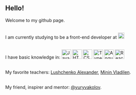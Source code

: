## Hello!
Welcome to my github page. <br/><br/>

I am currently studying to be a front-end developer at <a href="https://rs.school"><img alt="rs-school" height="20px" src="https://rs.school/images/rs_school.svg" /></a> <br/><br/>


I have basic knowledge in:
 <a href="https://www.javascript.com"><img alt="JavaScript" height="30px" src="https://cdn.svgporn.com/logos/javascript.svg" /></a>
 <a href="https://en.wikipedia.org/wiki/HTML"><img alt="HTML5" height="30px" src="https://cdn.svgporn.com/logos/html-5.svg" /></a>
 <a href="https://en.wikipedia.org/wiki/Cascading_Style_Sheets"><img alt="CSS3" height="30px" src="https://cdn.svgporn.com/logos/css-3.svg" /></a>
 <a href="https://www.typescriptlang.org//"><img alt="TypeScript" height="30px" src="https://cdn.svgporn.com/logos/typescript-icon-round.svg" /></a>
 <a href="https://angular.io/"><img alt="Angular" height="30px" src="https://cdn.svgporn.com/logos/angular-icon.svg" /></a>
 <a href="https://reactjs.org/"><img alt="React" height="30px" src="https://cdn.svgporn.com/logos/react.svg" /></a> <br/><br/>


My favorite teachers: 
 <a href="http://itgid.info/">Lushchenko Alexander</a>,
 <a href="https://result.school/products">Minin Vladilen</a>. <br/><br/>


My friend, inspirer and mentor: <a href="https://github.com/yuryvakolov">@yuryvakolov</a>.

<!--
**IvanSemenov82/IvanSemenov82** is a ✨ _special_ ✨ repository because its `README.md` (this file) appears on your GitHub profile.

Here are some ideas to get you started:

- 🔭 I’m currently working on ...
- 🌱 I’m currently learning ...
- 👯 I’m looking to collaborate on ...
- 🤔 I’m looking for help with ...
- 💬 Ask me about ...
- 📫 How to reach me: ...
- 😄 Pronouns: ...
- ⚡ Fun fact: ...
-->
